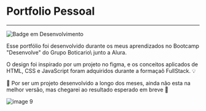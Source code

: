 <h1> Portfolio Pessoal</h1>

<hr>

![Badge em Desenvolvimento](http://img.shields.io/static/v1?label=STATUS&message=EM%20DESENVOLVIMENTO&color=GREEN&style=for-the-badge)


<p> Esse portfólio foi desenvolvido durante os meus aprendizados no Bootcamp "Desenvolve" do Grupo Boticario\ junto a Alura.

  O design foi inspirado por um projeto no figma, e os conceitos aplicados de HTML, CSS e JavaScript foram adquiridos durante a formaçaõ FullStack. :bulb:

  :hammer: Por ser um projeto desenvolvido a longo dos meses, ainda não esta na melhor versão, mas chegarei ao resultado esperado em breve :hammer:
</p>


![image 9](https://github.com/user-attachments/assets/c2dab5d9-c49d-40ee-a2e9-859f0f7beef6)



